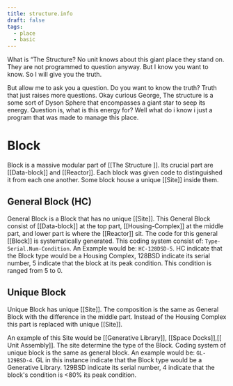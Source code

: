 ```yaml
---
title: structure.info
draft: false
tags:
  - place
  - basic
---
```

What is “The Structure? No unit knows about this giant place they stand on. They are not programmed to question anyway. But I know you want to know. So I will give you the truth. 

But allow me to ask you a question. Do you want to know the truth? Truth that just raises more questions. Okay curious George, The structure is a some sort of Dyson Sphere that encompasses a giant star to seep its energy. Question is, what is this energy for? Well what do i know i just a program that was made to manage this place.

# Block
Block is a massive modular part of [[The Structure ]]. Its crucial part are [[Data-block]] and [[Reactor]]. Each block was given code to distinguished it from each one another. Some block house a unique [[Site]] inside them.

## General Block (HC)
General Block is a Block that has no unique [[Site]]. This General Block consist of [[Data-block]] at the top part, [[Housing-Complex]] at the middle part, and lower part is where the [[Reactor]] sit. The code for this general [[Block]] is systematically generated. This coding system consist of: `Type-Serial.Num-Condition`. An Example would be: `HC-128DSD-5`. HC indicate that the Block type would be a Housing Complex, 128BSD indicate its serial number, 5 indicate that the block at its peak condition. This condition is ranged from 5 to 0.
## Unique Block
Unique Block has unique [[Site]]. The composition is the same as General Block with the difference in the middle part. Instead of the Housing Complex this part is replaced with unique [[Site]]. 

An example of this Site would be [[Generative Library]], [[Space Docks]],[[ Unit Assembly]]. The site determine the type of the Block. Coding system of unique block is the same as general block. An example would be: `GL-129BSD-4`. GL in this instance indicate that the Block type would be a Generative Library. 129BSD indicate its serial number, 4 indicate that the block's condition is <80% its peak condition. 